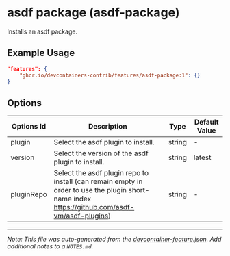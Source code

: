

# asdf package (asdf-package)

Installs an asdf package.

## Example Usage

```json
"features": {
    "ghcr.io/devcontainers-contrib/features/asdf-package:1": {}
}
```

## Options

| Options Id | Description | Type | Default Value |
|-----|-----|-----|-----|
| plugin | Select the asdf plugin to install. | string | - |
| version | Select the version of the asdf plugin to install. | string | latest |
| pluginRepo | Select the asdf plugin repo to install (can remain empty in order to use the plugin short-name index https://github.com/asdf-vm/asdf-plugins) | string | - |



---

_Note: This file was auto-generated from the [devcontainer-feature.json](https://github.com/devcontainers-contrib/features/blob/main/src/asdf-package/devcontainer-feature.json).  Add additional notes to a `NOTES.md`._
